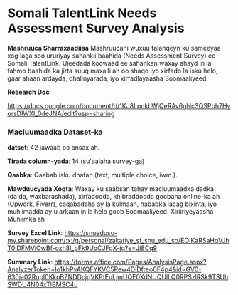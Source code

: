 # **Somali TalentLink Needs Assessment Survey Analysis**

**Mashruuca Sharraxaadiisa**
Mashruucani wuxuu falanqeyn ku sameeyaa xog laga soo ururiyay sahankii baahida (Needs Assessment Survey) ee Somali TalentLink. Ujeedada koowaad ee sahankan waxay ahayd in la fahmo baahida ka jirta suuq maxalli ah oo shaqo iyo xirfado la isku helo, gaar ahaan ardayda, dhalinyarada, iyo xirfadlayaasha Soomaaliyeed.

**Research Doc**

https://docs.google.com/document/d/1KJ8LpnkbWjQeRAv6gNc3QSPbh7HyorsDIWXI_0deJNA/edit?usp=sharing

### **Macluumaadka Dataset-ka**

**datset**: 42 jawaab oo ansax ah.

**Tirada column-yada**: 14 (su'aalaha survey-ga)

**Qaabka**: Qaabab isku dhafan (text, multiple choice, iwm.).

**Mawduucyada Xogta**: Waxay ku saabsan tahay macluumaadka dadka (da'da, waxbarashada), xirfadooda, khibraddooda goobaha online-ka ah (Upwork, Fiverr), caqabadaha ay la kulmaan, hababka lacag bixinta, iyo muhiimadda ay u arkaan in la helo goob Soomaaliyeed.
Xiriiriyeyaasha Muhiimka ah

**Survey Excel Link**:
 https://snueduso-my.sharepoint.com/:x:/g/personal/zakariye_st_snu_edu_so/EQIKaRSaHqVJhT0iDFMViOwBf-ozh8l_pFk9UoCJFgX-jg?e=Jj8Cq9

**Summary Link**: https://forms.office.com/Pages/AnalysisPage.aspx?AnalyzerToken=Io1khPvAKQFYKVC5Rew4DlDfreo0F4p4&id=GV0-630ia02RopI0KkoBZNDDcjqVKPtEuLjmUQE0XdNUQUlLQ0RPSzlRSk9TSUhSWDU4N04xTlBMSC4u
